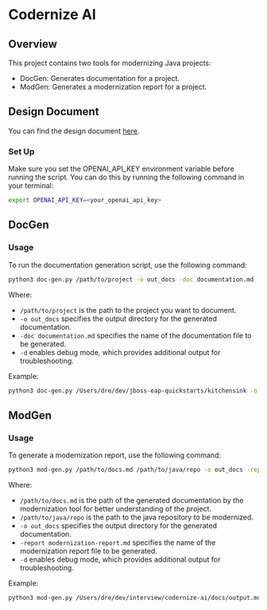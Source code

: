 # Codernize AI

## Overview

This project contains two tools for modernizing Java projects:

- DocGen: Generates documentation for a project.
- ModGen: Generates a modernization report for a project.

## Design Document
You can find the design document [here](./design-doc.pdf).
### Set Up
Make sure you set the OPENAI_API_KEY environment variable before running the script. You can do this by running the following command in your terminal:

```bash
export OPENAI_API_KEY=<your_openai_api_key>
```

## DocGen

### Usage
To run the documentation generation script, use the following command:

```bash
python3 doc-gen.py /path/to/project -o out_docs -doc documentation.md -d
```
Where:
- `/path/to/project` is the path to the project you want to document.
- `-o out_docs` specifies the output directory for the generated documentation.
- `-doc documentation.md` specifies the name of the documentation file to be generated.
- `-d` enables debug mode, which provides additional output for troubleshooting.

Example:
```bash
python3 doc-gen.py /Users/dre/dev/jboss-eap-quickstarts/kitchensink -o out_docs -doc documentation.md -d
```


## ModGen
### Usage
To generate a modernization report, use the following command:

```bash
python3 mod-gen.py /path/to/docs.md /path/to/java/repo -o out_docs -report modernization-report.md -d
```
Where:
- `/path/to/docs.md` is the path of the generated documentation by the modernization tool for better understanding of the project.
- `/path/to/java/repo` is the path to the java repository to be modernized.
- `-o out_docs` specifies the output directory for the generated documentation.
- `-report modernization-report.md` specifies the name of the modernization report file to be generated.
- `-d` enables debug mode, which provides additional output for troubleshooting.

Example:
```bash
python3 mod-gen.py /Users/dre/dev/interview/codernize-ai/docs/output.md /Users/dre/dev/jboss-eap-quickstarts/kitchensink -o out_docs -report modernization-report.md -d
```